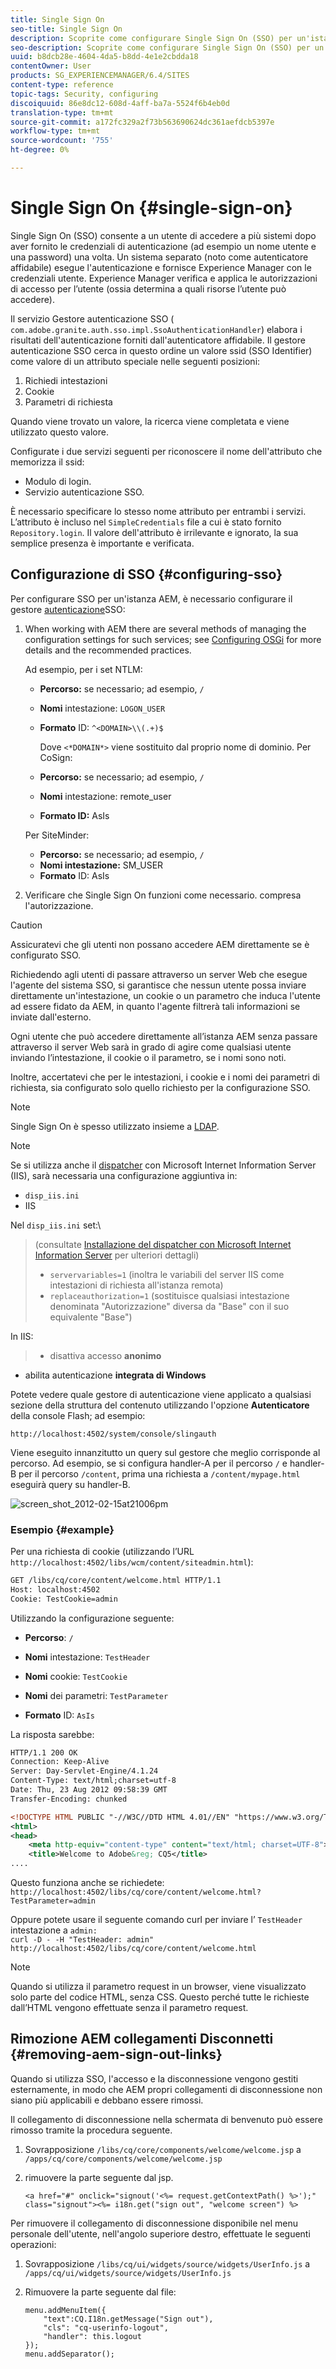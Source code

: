 ```yaml
---
title: Single Sign On
seo-title: Single Sign On
description: Scoprite come configurare Single Sign On (SSO) per un'istanza AEM.
seo-description: Scoprite come configurare Single Sign On (SSO) per un'istanza AEM.
uuid: b8dcb28e-4604-4da5-b8dd-4e1e2cbdda18
contentOwner: User
products: SG_EXPERIENCEMANAGER/6.4/SITES
content-type: reference
topic-tags: Security, configuring
discoiquuid: 86e8dc12-608d-4aff-ba7a-5524f6b4eb0d
translation-type: tm+mt
source-git-commit: a172fc329a2f73b563690624dc361aefdcb5397e
workflow-type: tm+mt
source-wordcount: '755'
ht-degree: 0%

---
```



# Single Sign On {#single-sign-on}

Single Sign On (SSO) consente a un utente di accedere a più sistemi dopo aver fornito le credenziali di autenticazione (ad esempio un nome utente e una password) una volta. Un sistema separato (noto come autenticatore affidabile) esegue l&#39;autenticazione e fornisce  Experience Manager con le credenziali utente.  Experience Manager verifica e applica le autorizzazioni di accesso per l’utente (ossia determina a quali risorse l’utente può accedere).

Il servizio Gestore autenticazione SSO ( `com.adobe.granite.auth.sso.impl.SsoAuthenticationHandler`) elabora i risultati dell&#39;autenticazione forniti dall&#39;autenticatore affidabile. Il gestore autenticazione SSO cerca in questo ordine un valore ssid (SSO Identifier) come valore di un attributo speciale nelle seguenti posizioni:

1. Richiedi intestazioni
1. Cookie
1. Parametri di richiesta

Quando viene trovato un valore, la ricerca viene completata e viene utilizzato questo valore.

Configurate i due servizi seguenti per riconoscere il nome dell&#39;attributo che memorizza il ssid:

* Modulo di login.
* Servizio autenticazione SSO.

È necessario specificare lo stesso nome attributo per entrambi i servizi. L’attributo è incluso nel `SimpleCredentials` file a cui è stato fornito `Repository.login`. Il valore dell&#39;attributo è irrilevante e ignorato, la sua semplice presenza è importante e verificata.

## Configurazione di SSO {#configuring-sso}

Per configurare SSO per un&#39;istanza AEM, è necessario configurare il gestore [autenticazione](/help/sites-deploying/osgi-configuration-settings.md#adobegranitessoauthenticationhandler)SSO:

1. When working with AEM there are several methods of managing the configuration settings for such services; see [Configuring OSGi](/help/sites-deploying/configuring-osgi.md) for more details and the recommended practices.

   Ad esempio, per i set NTLM:

   * **Percorso:** se necessario; ad esempio, `/`
   * **Nomi** intestazione: `LOGON_USER`
   * **Formato** ID: `^<DOMAIN>\\(.+)$`

      Dove `<*DOMAIN*>` viene sostituito dal proprio nome di dominio.
   Per CoSign:

   * **Percorso:** se necessario; ad esempio, `/`
   * **Nomi** intestazione: remote_user
   * **Formato ID:** AsIs

   Per SiteMinder:

   * **Percorso:** se necessario; ad esempio, `/`
   * **Nomi intestazione:** SM_USER
   * **Formato** ID: AsIs



1. Verificare che Single Sign On funzioni come necessario. compresa l&#39;autorizzazione.

>[!CAUTION]
>
>Assicuratevi che gli utenti non possano accedere AEM direttamente se è configurato SSO.
>
>Richiedendo agli utenti di passare attraverso un server Web che esegue l&#39;agente del sistema SSO, si garantisce che nessun utente possa inviare direttamente un&#39;intestazione, un cookie o un parametro che induca l&#39;utente ad essere fidato da AEM, in quanto l&#39;agente filtrerà tali informazioni se inviate dall&#39;esterno.
>
>Ogni utente che può accedere direttamente all’istanza AEM senza passare attraverso il server Web sarà in grado di agire come qualsiasi utente inviando l’intestazione, il cookie o il parametro, se i nomi sono noti.
>
>Inoltre, accertatevi che per le intestazioni, i cookie e i nomi dei parametri di richiesta, sia configurato solo quello richiesto per la configurazione SSO.


>[!NOTE]
>
>Single Sign On è spesso utilizzato insieme a [LDAP](/help/sites-administering/ldap-config.md).

>[!NOTE]
>
>Se si utilizza anche il [dispatcher](https://helpx.adobe.com/experience-manager/dispatcher/using/dispatcher.html) con Microsoft Internet Information Server (IIS), sarà necessaria una configurazione aggiuntiva in:
>
>* `disp_iis.ini`
>* IIS

>
>
Nel `disp_iis.ini` set:\
>(consultate [Installazione del dispatcher con Microsoft Internet Information Server](https://helpx.adobe.com/experience-manager/dispatcher/using/dispatcher-install.html#microsoft-internet-information-server) per ulteriori dettagli)
>
>* `servervariables=1` (inoltra le variabili del server IIS come intestazioni di richiesta all&#39;istanza remota)
>* `replaceauthorization=1` (sostituisce qualsiasi intestazione denominata &quot;Autorizzazione&quot; diversa da &quot;Base&quot; con il suo equivalente &quot;Base&quot;)

>
>
In IIS:
>
>* disattiva accesso **anonimo**
   >
   >
* abilita autenticazione **integrata di Windows**

>



Potete vedere quale gestore di autenticazione viene applicato a qualsiasi sezione della struttura del contenuto utilizzando l&#39;opzione **Autenticatore** della console Flash; ad esempio:

`http://localhost:4502/system/console/slingauth`

Viene eseguito innanzitutto un query sul gestore che meglio corrisponde al percorso. Ad esempio, se si configura handler-A per il percorso `/` e handler-B per il percorso `/content`, prima una richiesta a `/content/mypage.html` eseguirà query su handler-B.

![screen_shot_2012-02-15at21006pm](assets/screen_shot_2012-02-15at21006pm.png)

### Esempio {#example}

Per una richiesta di cookie (utilizzando l’URL `http://localhost:4502/libs/wcm/content/siteadmin.html`):

```xml
GET /libs/cq/core/content/welcome.html HTTP/1.1
Host: localhost:4502
Cookie: TestCookie=admin
```

Utilizzando la configurazione seguente:

* **Percorso**: `/`

* **Nomi** intestazione: `TestHeader`

* **Nomi** cookie: `TestCookie`

* **Nomi** dei parametri: `TestParameter`

* **Formato** ID: `AsIs`

La risposta sarebbe:

```xml
HTTP/1.1 200 OK
Connection: Keep-Alive
Server: Day-Servlet-Engine/4.1.24 
Content-Type: text/html;charset=utf-8
Date: Thu, 23 Aug 2012 09:58:39 GMT
Transfer-Encoding: chunked

<!DOCTYPE HTML PUBLIC "-//W3C//DTD HTML 4.01//EN" "https://www.w3.org/TR/html4/strict.dtd">
<html>
<head>
    <meta http-equiv="content-type" content="text/html; charset=UTF-8">
    <title>Welcome to Adobe&reg; CQ5</title>
....
```

Questo funziona anche se richiedete:\
`http://localhost:4502/libs/cq/core/content/welcome.html?TestParameter=admin`

Oppure potete usare il seguente comando curl per inviare l’ `TestHeader` intestazione a `admin:`\
`curl -D - -H "TestHeader: admin" http://localhost:4502/libs/cq/core/content/welcome.html`

>[!NOTE]
>
>Quando si utilizza il parametro request in un browser, viene visualizzato solo parte del codice HTML, senza CSS. Questo perché tutte le richieste dall’HTML vengono effettuate senza il parametro request.

## Rimozione AEM collegamenti Disconnetti {#removing-aem-sign-out-links}

Quando si utilizza SSO, l&#39;accesso e la disconnessione vengono gestiti esternamente, in modo che AEM propri collegamenti di disconnessione non siano più applicabili e debbano essere rimossi.

Il collegamento di disconnessione nella schermata di benvenuto può essere rimosso tramite la procedura seguente.

1. Sovrapposizione `/libs/cq/core/components/welcome/welcome.jsp` a `/apps/cq/core/components/welcome/welcome.jsp`
1. rimuovere la parte seguente dal jsp.

   `<a href="#" onclick="signout('<%= request.getContextPath() %>');" class="signout"><%= i18n.get("sign out", "welcome screen") %>`

Per rimuovere il collegamento di disconnessione disponibile nel menu personale dell&#39;utente, nell&#39;angolo superiore destro, effettuate le seguenti operazioni:

1. Sovrapposizione `/libs/cq/ui/widgets/source/widgets/UserInfo.js` a `/apps/cq/ui/widgets/source/widgets/UserInfo.js`

1. Rimuovere la parte seguente dal file:

   ```
   menu.addMenuItem({
       "text":CQ.I18n.getMessage("Sign out"),
       "cls": "cq-userinfo-logout",
       "handler": this.logout
   });
   menu.addSeparator();
   ```

